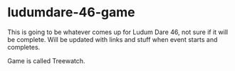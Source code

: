 # ludumdare-46-game
This is going to be whatever comes up for Ludum Dare 46, not sure if it will be complete. Will be updated with links and stuff when event starts and completes.

Game is called Treewatch.
